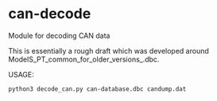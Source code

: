 # can-decode
Module for decoding CAN data

This is essentially a rough draft which was developed around
ModelS_PT_common_for_older_versions_.dbc.


USAGE:

    python3 decode_can.py can-database.dbc candump.dat

